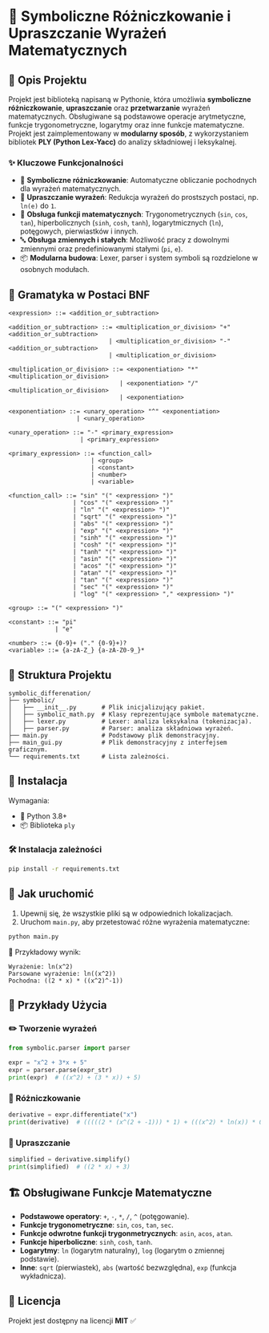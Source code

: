 # 📌 Symboliczne Różniczkowanie i Upraszczanie Wyrażeń Matematycznych

## 📖 Opis Projektu
Projekt jest biblioteką napisaną w Pythonie, która umożliwia **symboliczne różniczkowanie**, **upraszczanie** oraz **przetwarzanie** wyrażeń matematycznych. Obsługiwane są podstawowe operacje arytmetyczne, funkcje trygonometryczne, logarytmy oraz inne funkcje matematyczne. Projekt jest zaimplementowany w **modularny sposób**, z wykorzystaniem bibliotek **PLY (Python Lex-Yacc)** do analizy składniowej i leksykalnej.

### ✨ Kluczowe Funkcjonalności
- 🧮 **Symboliczne różniczkowanie**: Automatyczne obliczanie pochodnych dla wyrażeń matematycznych.
- 🔄 **Upraszczanie wyrażeń**: Redukcja wyrażeń do prostszych postaci, np. `ln(e)` do `1`.
- 📏 **Obsługa funkcji matematycznych**: Trygonometrycznych (`sin`, `cos`, `tan`), hiperbolicznych (`sinh`, `cosh`, `tanh`), logarytmicznych (`ln`), potęgowych, pierwiastków i innych.
- 🔤 **Obsługa zmiennych i stałych**: Możliwość pracy z dowolnymi zmiennymi oraz predefiniowanymi stałymi (`pi`, `e`).
- 📦 **Modularna budowa**: Lexer, parser i system symboli są rozdzielone w osobnych modułach.

## 📜 Gramatyka w Postaci BNF
```
<expression> ::= <addition_or_subtraction>

<addition_or_subtraction> ::= <multiplication_or_division> "+" <addition_or_subtraction>
                            | <multiplication_or_division> "-" <addition_or_subtraction>
                            | <multiplication_or_division>

<multiplication_or_division> ::= <exponentiation> "*" <multiplication_or_division>
                               | <exponentiation> "/" <multiplication_or_division>
                               | <exponentiation>

<exponentiation> ::= <unary_operation> "^" <exponentiation>
                   | <unary_operation>

<unary_operation> ::= "-" <primary_expression>
                    | <primary_expression>

<primary_expression> ::= <function_call>
                       | <group>
                       | <constant>
                       | <number>
                       | <variable>

<function_call> ::= "sin" "(" <expression> ")"
                  | "cos" "(" <expression> ")"
                  | "ln" "(" <expression> ")"
                  | "sqrt" "(" <expression> ")"
                  | "abs" "(" <expression> ")"
                  | "exp" "(" <expression> ")"
                  | "sinh" "(" <expression> ")"
                  | "cosh" "(" <expression> ")"
                  | "tanh" "(" <expression> ")"
                  | "asin" "(" <expression> ")"
                  | "acos" "(" <expression> ")"
                  | "atan" "(" <expression> ")"
                  | "tan" "(" <expression> ")"
                  | "sec" "(" <expression> ")"
                  | "log" "(" <expression> "," <expression> ")"

<group> ::= "(" <expression> ")"

<constant> ::= "pi"
             | "e"

<number> ::= {0-9}+ ("." {0-9}+)?
<variable> ::= {a-zA-Z_} {a-zA-Z0-9_}*
```

## 📂 Struktura Projektu
```
symbolic_differenation/
├── symbolic/
│   ├── __init__.py       # Plik inicjalizujący pakiet.
│   ├── symbolic_math.py  # Klasy reprezentujące symbole matematyczne.
│   ├── lexer.py          # Lexer: analiza leksykalna (tokenizacja).
│   ├── parser.py         # Parser: analiza składniowa wyrażeń.
├── main.py               # Podstawowy plik demonstracyjny.
├── main_gui.py           # Plik demonstracyjny z interfejsem graficznym.
└── requirements.txt      # Lista zależności.
```

## 🔧 Instalacja
Wymagania:
- 🐍 Python 3.8+
- 📦 Biblioteka `ply`

### 🛠 Instalacja zależności
```sh
pip install -r requirements.txt
```

## 🚀 Jak uruchomić
1. Upewnij się, że wszystkie pliki są w odpowiednich lokalizacjach.
2. Uruchom `main.py`, aby przetestować różne wyrażenia matematyczne:

```sh
python main.py
```

📌 Przykładowy wynik:
```
Wyrażenie: ln(x^2)
Parsowane wyrażenie: ln((x^2))
Pochodna: ((2 * x) * ((x^2)^-1))
```

## 🎯 Przykłady Użycia

### ✏️ Tworzenie wyrażeń
```python
from symbolic.parser import parser

expr = "x^2 + 3*x + 5"
expr = parser.parse(expr_str)
print(expr)  # ((x^2) + (3 * x)) + 5)
```

### 🔢 Różniczkowanie
```python
derivative = expr.differentiate("x")
print(derivative)  # (((((2 * (x^(2 + -1))) * 1) + (((x^2) * ln(x)) * 0)) + ((0 * x) + (3 * 1))) + 0)
```

### 🔄 Upraszczanie
```python
simplified = derivative.simplify()
print(simplified)  # ((2 * x) + 3)
```

## 🏗 Obsługiwane Funkcje Matematyczne
- **Podstawowe operatory**: `+`, `-`, `*`, `/`, `^` (potęgowanie).
- **Funkcje trygonometryczne**: `sin`, `cos`, `tan`, `sec`.
- **Funkcje odwrotne funkcji trygonmetrycznych**: `asin`, `acos`, `atan`.
- **Funkcje hiperboliczne**: `sinh`, `cosh`, `tanh`.
- **Logarytmy**: `ln` (logarytm naturalny), `log` (logarytm o zmiennej podstawie).
- **Inne**: `sqrt` (pierwiastek), `abs` (wartość bezwzględna), `exp` (funkcja wykładnicza).

## 📌 Licencja
Projekt jest dostępny na licencji **MIT** ✅

